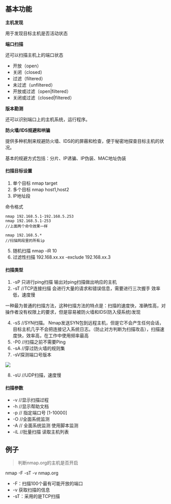 ## 基本功能

**主机发现**

用于发现目标主机是否活动状态

**端口扫描**

还可以扫描主机上的端口状态

- 开放（open）
- 关闭（closed）
- 过滤（filtered）
- 未过滤（unfiltered）
- 开放或过滤（open|filtered）
- 关闭或过滤（closed|filtered）

**版本勘测**

还可以识别端口上的主机系统，运行程序。

**防火墙/IDS规避和哄骗**

提供多种机制来规避防火墙、IDS的的屏蔽和检查，便于秘密地探查目标主机的状况。

基本的规避方式包括：分片、IP诱骗、IP伪装、MAC地址伪装



#### 扫描目标设置

1. 单个目标 nmap target
2. 多个目标 nmap host1,host2
3. IP地址段

命令格式 

```
nmap 192.168.5.1-192.168.5.253
nmap 192.168.5.1-253
//上面两个命令效果一样
```

```
nmap 192.168.5.* 
//扫描网段里的所有ip
```

5. 随机扫描  nmap -iR 10
6. 过滤性扫描  192.168.xx.xx -exclude 192.168.xx.3

#### 扫描类型

1. -sP 只进行ping扫描 输出对ping扫描做出响应的主机 
2. -sT //TCP连接扫描 会进行大量的请求和错误信息，需要进行三次握手 效率低，速度慢

一种最为普通的扫描方法，这种扫描方法的特点是：扫描的速度快，准确性高，对操作者没有权限上的要求，但是容易被防火墙和IDS(防入侵系统)发现

4. -sS //SYN扫描。 Nmap发送SYN包到远程主机，但是它不会产生任何会话，目标主机几乎不会把连接记入系统日志。（防止对方判断为扫描攻击），扫描速度快，效率高，在工作中使用频率最高
5. -P0 //扫描之前不需要Ping
6. -sA //穿过防火墙的规则集
7. -sV探测端口号版本

![](nmap/1557566722187.png)

8. -sU //UDP扫描，速度慢



#### 扫描参数

- -v //显示扫描过程
- -h //显示帮助文档
- -p // 指定端口号 [1-10000]
- -O //全面系统监测
- -A // 全面系统监测 使用脚本监测
- -iL //批量扫描 读取主机列表 


## 例子

> 判断nmap.org的主机是否开启

nmap -F -sT -v nmap.org

- -F：扫描100个最有可能开放的端口  
- -v 获取扫描的信息 
- -sT：采用的是TCP扫描



